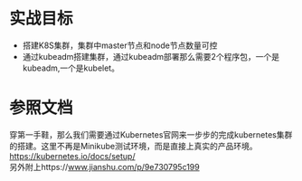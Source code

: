 # 实战目标
* 搭建K8S集群，集群中master节点和node节点数量可控
* 通过kubeadm搭建集群，通过kubeadm部署那么需要2个程序包，一个是kubeadm,一个是kubelet。


# 参照文档
穿第一手鞋，那么我们需要通过Kubernetes官网来一步步的完成kubernetes集群的搭建。这里不再是Minikube测试环境，而是直接上真实的产品环境。
https://kubernetes.io/docs/setup/
<br>
另外附上https://www.jianshu.com/p/9e730795c199

